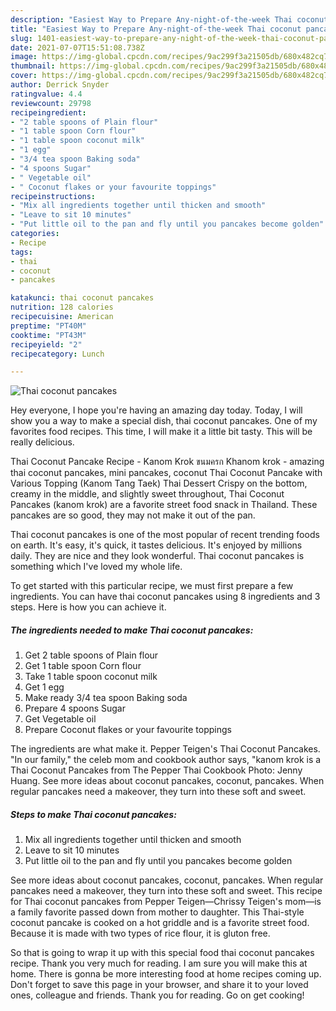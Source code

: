 ```yaml
---
description: "Easiest Way to Prepare Any-night-of-the-week Thai coconut pancakes"
title: "Easiest Way to Prepare Any-night-of-the-week Thai coconut pancakes"
slug: 1401-easiest-way-to-prepare-any-night-of-the-week-thai-coconut-pancakes
date: 2021-07-07T15:51:08.738Z
image: https://img-global.cpcdn.com/recipes/9ac299f3a21505db/680x482cq70/thai-coconut-pancakes-recipe-main-photo.jpg
thumbnail: https://img-global.cpcdn.com/recipes/9ac299f3a21505db/680x482cq70/thai-coconut-pancakes-recipe-main-photo.jpg
cover: https://img-global.cpcdn.com/recipes/9ac299f3a21505db/680x482cq70/thai-coconut-pancakes-recipe-main-photo.jpg
author: Derrick Snyder
ratingvalue: 4.4
reviewcount: 29798
recipeingredient:
- "2 table spoons of Plain flour"
- "1 table spoon Corn flour"
- "1 table spoon coconut milk"
- "1 egg"
- "3/4 tea spoon Baking soda"
- "4 spoons Sugar"
- " Vegetable oil"
- " Coconut flakes or your favourite toppings"
recipeinstructions:
- "Mix all ingredients together until thicken and smooth"
- "Leave to sit 10 minutes"
- "Put little oil to the pan and fly until you pancakes become golden"
categories:
- Recipe
tags:
- thai
- coconut
- pancakes

katakunci: thai coconut pancakes 
nutrition: 128 calories
recipecuisine: American
preptime: "PT40M"
cooktime: "PT43M"
recipeyield: "2"
recipecategory: Lunch

---
```



![Thai coconut pancakes](https://img-global.cpcdn.com/recipes/9ac299f3a21505db/680x482cq70/thai-coconut-pancakes-recipe-main-photo.jpg)

Hey everyone, I hope you're having an amazing day today. Today, I will show you a way to make a special dish, thai coconut pancakes. One of my favorites food recipes. This time, I will make it a little bit tasty. This will be really delicious.

Thai Coconut Pancake Recipe - Kanom Krok ขนมครก Khanom krok - amazing thai coconut pancakes, mini pancakes, coconut Thai Coconut Pancake with Various Topping (Kanom Tang Taek) Thai Dessert Crispy on the bottom, creamy in the middle, and slightly sweet throughout, Thai Coconut Pancakes (kanom krok) are a favorite street food snack in Thailand. These pancakes are so good, they may not make it out of the pan.

Thai coconut pancakes is one of the most popular of recent trending foods on earth. It's easy, it's quick, it tastes delicious. It's enjoyed by millions daily. They are nice and they look wonderful. Thai coconut pancakes is something which I've loved my whole life.


To get started with this particular recipe, we must first prepare a few ingredients. You can have thai coconut pancakes using 8 ingredients and 3 steps. Here is how you can achieve it.

<!--inarticleads1-->

##### The ingredients needed to make Thai coconut pancakes:

1. Get 2 table spoons of Plain flour
1. Get 1 table spoon Corn flour
1. Take 1 table spoon coconut milk
1. Get 1 egg
1. Make ready 3/4 tea spoon Baking soda
1. Prepare 4 spoons Sugar
1. Get  Vegetable oil
1. Prepare  Coconut flakes or your favourite toppings


The ingredients are what make it. Pepper Teigen&#39;s Thai Coconut Pancakes. &#34;In our family,&#34; the celeb mom and cookbook author says, &#34;kanom krok is a Thai Coconut Pancakes from The Pepper Thai Cookbook Photo: Jenny Huang. See more ideas about coconut pancakes, coconut, pancakes. When regular pancakes need a makeover, they turn into these soft and sweet. 

<!--inarticleads2-->

##### Steps to make Thai coconut pancakes:

1. Mix all ingredients together until thicken and smooth
1. Leave to sit 10 minutes
1. Put little oil to the pan and fly until you pancakes become golden


See more ideas about coconut pancakes, coconut, pancakes. When regular pancakes need a makeover, they turn into these soft and sweet. This recipe for Thai coconut pancakes from Pepper Teigen—Chrissy Teigen&#39;s mom—is a family favorite passed down from mother to daughter. This Thai-style coconut pancake is cooked on a hot griddle and is a favorite street food. Because it is made with two types of rice flour, it is gluton free. 

So that is going to wrap it up with this special food thai coconut pancakes recipe. Thank you very much for reading. I am sure you will make this at home. There is gonna be more interesting food at home recipes coming up. Don't forget to save this page in your browser, and share it to your loved ones, colleague and friends. Thank you for reading. Go on get cooking!
